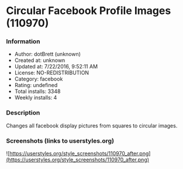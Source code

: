 # Circular Facebook Profile Images (110970)

### Information
- Author: dotBrett (unknown)
- Created at: unknown
- Updated at: 7/22/2016, 9:52:11 AM
- License: NO-REDISTRIBUTION
- Category: facebook
- Rating: undefined
- Total installs: 3348
- Weekly installs: 4


### Description
Changes all facebook display pictures from squares to circular images.


### Screenshots (links to userstyles.org)
![https://userstyles.org/style_screenshots/110970_after.png](https://userstyles.org/style_screenshots/110970_after.png)


